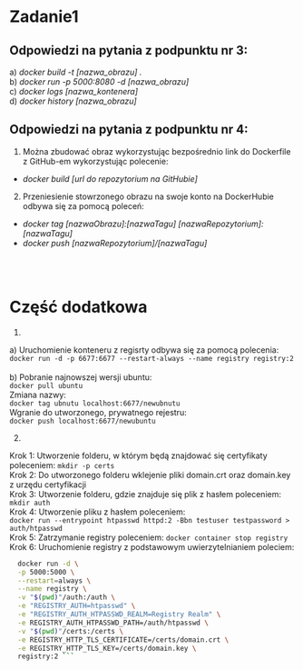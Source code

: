 # Zadanie1
Odpowiedzi na pytania z podpunktu nr 3:         </br>
-
a) *docker build -t [nazwa_obrazu] .*           </br>
b) *docker run -p 5000:8080 -d [nazwa_obrazu]*  </br>
c) *docker logs [nazwa_kontenera]*              </br>
d) *docker history [nazwa_obrazu]*              </br>

Odpowiedzi na pytania z podpunktu nr 4:         </br>
-
1. Można zbudować obraz wykorzystując bezpośrednio link do Dockerfile z GitHub-em wykorzystując polecenie: </br>
- *docker build [url do repozytorium na GitHubie]*

2. Przeniesienie stowrzonego obrazu na swoje konto na DockerHubie odbywa się za pomocą poleceń:
- *docker tag [nazwaObrazu]:[nazwaTagu] [nazwaRepozytorium]:[nazwaTagu]*
- *docker push [nazwaRepozytorium]/[nazwaTagu]*
</br>
</br>

# Część dodatkowa

1.
a) Uruchomienie konteneru z regisrty odbywa się za pomocą polecenia: </br>
```docker run -d -p 6677:6677 --restart-always --name registry registry:2``` </br>
</br>
b) 
Pobranie najnowszej wersji ubuntu:                    </br>
```docker pull ubuntu```                              </br>
Zmiana nazwy:                                         </br>
```docker tag ubnutu localhost:6677/newubnutu```      </br>
Wgranie do utworzonego, prywatnego rejestru:          </br>
```docker push localhost:6677/newubuntu```            </br>


2.
Krok 1: Utworzenie folderu, w którym będą znajdować się certyfikaty poleceniem: ```mkdir -p certs```  </br>
Krok 2: Do utworzonego folderu wklejenie pliki domain.crt oraz domain.key z urzędu certyfikacji       </br>
Krok 3: Utworzenie folderu, gdzie znajduje się plik z hasłem poleceniem: ```mkdir auth```             </br>
Krok 4: Utworzenie pliku z hasłem poleceniem: </br>
```docker run --entrypoint htpasswd httpd:2 -Bbn testuser testpassword > auth/htpasswd``` </br>
Krok 5: Zatrzymanie registry poleceniem: ```docker container stop registry```             </br>
Krok 6: Uruchomienie registry z podstawowym uwierzytelnianiem poleciem:                   </br>
```bash
  docker run -d \
  -p 5000:5000 \
  --restart=always \
  --name registry \
  -v "$(pwd)"/auth:/auth \
  -e "REGISTRY_AUTH=htpasswd" \
  -e "REGISTRY_AUTH_HTPASSWD_REALM=Registry Realm" \
  -e REGISTRY_AUTH_HTPASSWD_PATH=/auth/htpasswd \
  -v "$(pwd)"/certs:/certs \
  -e REGISTRY_HTTP_TLS_CERTIFICATE=/certs/domain.crt \
  -e REGISTRY_HTTP_TLS_KEY=/certs/domain.key \
  registry:2 ```

